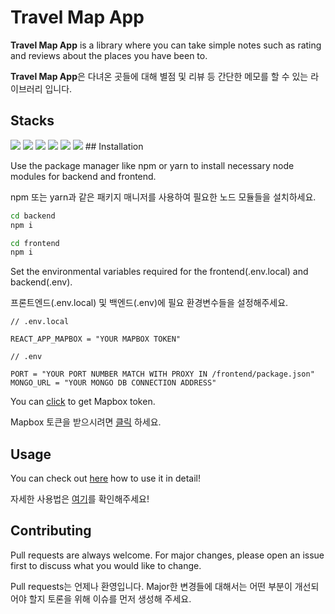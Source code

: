 # Travel Map App

**Travel Map App** is a library where you can take simple notes such as rating and reviews about the places you have been to.

**Travel Map App**은 다녀온 곳들에 대해 별점 및 리뷰 등 간단한 메모를 할 수 있는 라이브러리 입니다.

## Stacks

<img src="https://img.shields.io/badge/Mapbox-000000?style=flat-square&logo=Mapbox&logoColor=white"/>
<img src="https://img.shields.io/badge/Node.js-339933?style=flat-square&logo=Node.js&logoColor=white"/>
<img src="https://img.shields.io/badge/Express-000000?style=flat-square&logo=Express&logoColor=white"/>
<img src="https://img.shields.io/badge/Mongoose-47A248?style=flat-square&logo=MongoDB&logoColor=white"/>
<img src="https://img.shields.io/badge/React-61DAFB?style=flat-square&logo=React&logoColor=white"/>
<img src="https://img.shields.io/badge/Typescript-3178C6?style=flat-square&logo=TypeScript&logoColor=white"/>
## Installation

Use the package manager like npm or yarn to install necessary node modules for backend and frontend.

npm 또는 yarn과 같은 패키지 매니저를 사용하여 필요한 노드 모듈들을 설치하세요.

```bash
cd backend
npm i
```

```bash
cd frontend
npm i
```

Set the environmental variables required for the frontend(.env.local) and backend(.env).

프론트엔드(.env.local) 및 백엔드(.env)에 필요 환경변수들을 설정해주세요.

```.env.local
// .env.local

REACT_APP_MAPBOX = "YOUR MAPBOX TOKEN"
```

```.env
// .env

PORT = "YOUR PORT NUMBER MATCH WITH PROXY IN /frontend/package.json"
MONGO_URL = "YOUR MONGO DB CONNECTION ADDRESS"
```

You can [click](https://https://www.mapbox.com/) to get Mapbox token.

Mapbox 토큰을 받으시려면 [클릭](https://https://www.mapbox.com/) 하세요.

## Usage

You can check out [here](https://https://www.mapbox.com/) how to use it in detail!

자세한 사용법은 [여기](https://https://www.mapbox.com/)를 확인해주세요!

## Contributing

Pull requests are always welcome.
For major changes, please open an issue first to discuss what you would like to change.

Pull requests는 언제나 환영입니다.
Major한 변경들에 대해서는 어떤 부분이 개선되어야 할지 토론을 위해 이슈를 먼저 생성해 주세요.
